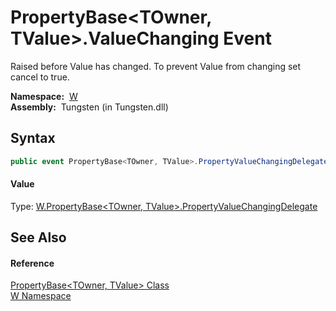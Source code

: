PropertyBase&lt;TOwner, TValue>.ValueChanging Event
===================================================
   Raised before Value has changed. To prevent Value from changing set cancel to true.

  **Namespace:**  [W][1]  
  **Assembly:**  Tungsten (in Tungsten.dll)

Syntax
------

```csharp
public event PropertyBase<TOwner, TValue>.PropertyValueChangingDelegate ValueChanging
```

#### Value
Type: [W.PropertyBase&lt;TOwner, TValue>.PropertyValueChangingDelegate][2]

See Also
--------

#### Reference
[PropertyBase&lt;TOwner, TValue> Class][3]  
[W Namespace][1]  

[1]: ../README.md
[2]: ../PropertyBase_2_PropertyValueChangingDelegate/README.md
[3]: README.md